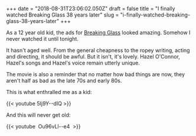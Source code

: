 +++
date = "2018-08-31T23:06:02.050Z"
draft = false
title = "I finally watched Breaking Glass 38 years later"
slug = "i-finally-watched-breaking-glass-38-years-later"
+++

As a 12 year old kid, the ads for [Breaking Glass](https://en.wikipedia.org/wiki/Breaking_Glass) looked amazing. Somehow I never watched it until tonight.

It hasn't aged well. From the general cheapness to the ropey writing, acting and directing, it should be awful. But it isn't, it's lovely. Hazel O'Connor, Hazel's songs and Hazel's voice remain utterly unique.

The movie is also a reminder that no matter how bad things are now, they aren't half as bad as the late 70s and early 80s.

This is what enthralled me as a kid:

{{< youtube 5Ij9Y--dIQ >}}

And this will never get old:

{{< youtube  Ou96vLl--e4  >}}
